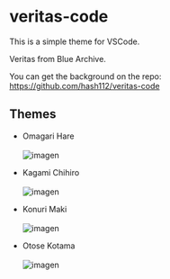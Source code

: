 # veritas-code 

This is a simple theme for VSCode.

Veritas from Blue Archive.

You can get the background on the repo: https://github.com/hash112/veritas-code


## Themes




- Omagari Hare<br><br>
![imagen](https://github.com/user-attachments/assets/54240eff-dcfc-43f7-af84-ee070a9dcd2d)


- Kagami Chihiro<br><br>
![imagen](https://github.com/user-attachments/assets/736a5fbd-e2e9-448d-b4c7-f430654b248d)

- Konuri Maki<br><br>
![imagen](https://github.com/user-attachments/assets/bb5c2c74-ca23-42bd-9661-adccc76f84bb)


- Otose Kotama<br><br>
![imagen](https://github.com/user-attachments/assets/30f81a96-3d04-4532-a172-b74179e2a359)

